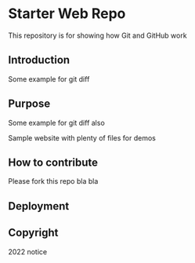 # Starter Web Repo

This repository is for showing how Git and GitHub work

## Introduction

Some example for git diff

## Purpose

Some example for git diff also

Sample website with plenty of files for demos

## How to contribute

Please fork this repo bla bla

## Deployment

## Copyright

2022 notice